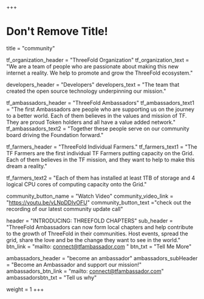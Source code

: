 +++
# Don't Remove Title!

title = "community"

tf_organization_header = "ThreeFold Organization"
tf_organization_text = "We are a team of people who are passionate about making this new internet a reality. We help to promote and grow the ThreeFold ecosystem."

developers_header = "Developers"
developers_text = "The team that created the open source technology underpinning our mission."

tf_ambassadors_header = "ThreeFold Ambassadors"
tf_ambassadors_text1 = "The first Ambassadors are people who are supporting us on the journey to a better world. Each of them believes in the values and mission of TF. They are proud Token holders and all have a value added network."
tf_ambassadors_text2 = "Together these people serve on our community board driving the Foundation forward."

tf_farmers_header = "ThreeFold Individual Farmers."
tf_farmers_text1 = "The TF Farmers are the first individual TF Farmers putting capacity on the Grid. Each of them believes in the TF mission, and they want to help to make this dream a reality."

tf_farmers_text2 = "Each of them has installed at least 1TB of storage and 4 logical CPU cores of computing capacity onto the Grid."

community_button_name = "Watch Video"
community_video_link = "https://youtu.be/vLNpDDIvOFU"
community_button_text ="check out the recording of our latest community update call"

header = "INTRODUCING: THREEFOLD CHAPTERS"
sub_header = "ThreeFold Ambassadors can now form local chapters and help contribute to the growth of ThreeFold in their communities. Host events, spread the grid, share the love and be the change they want to see in the world."
btn_link = "mailto: connect@tfambassador.com "
btn_txt = "Tell Me More"

ambassadors_header = "become an ambassador"
ambassadors_subHeader = "Become an Ambassador and support our mission!"
ambassadors_btn_link = "mailto: connect@tfambassador.com"
ambassadorsbtn_txt = "Tell us why"

weight = 1
+++

